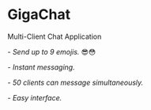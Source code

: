 # GigaChat
Multi-Client Chat Application

*- Send up to 9 emojis.* 😎😳

*- Instant messaging.*

*- 50 clients can message simultaneously.*

*- Easy interface.*
